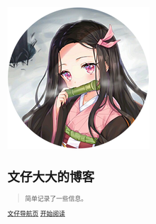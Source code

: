 <!-- _coverpage.md -->

![logo](images/TX.png)

# 文仔大大的博客 <!-- <small>3.5</small> -->

> 简单记录了一些信息。

<!-- - 简单、轻便 (压缩后 ~21kB)
- 无需生成 html 文件
- 众多主题 -->

[文仔导航页](https://www.rcspojie.cn/)
[开始阅读](README "博客首页")